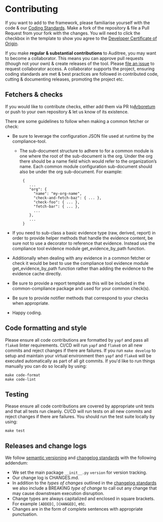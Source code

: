 # Contributing

If you want to add to the framework, please familiarise yourself with the code & our [Coding Standards][]. Make a fork of the repository & file a Pull Request from your fork with the changes. You will need to click the checkbox in the template to show you agree to the [Developer Certificate of Origin](../blob/master/DCO1.1.txt).

If you make **regular & substantial contributions** to Auditree, you may want to become a collaborator. This means you can approve pull requests (though not your own) & create releases of the tool. Please [file an issue][new collab] to request collaborator access. A collaborator supports the project, ensuring coding standards are met & best practices are followed in contributed code, cutting & documenting releases, promoting the project etc.

## Fetchers & checks

If you would like to contribute checks, either add them via PR to[Arboretum][] or push to your own repository & let us know of its existence.

There are some guidelines to follow when making a common fetcher or check:

- Be sure to leverage the configuration JSON file used at runtime by the compliance-tool.

  - The sub-document structure to adhere to for a common module is one where the root of the sub-document is the org. Under the org there should be a name field which would refer to the organization’s name. Each common module configuration sub-document should also be under the org sub-document. For example:

```
        {
           ...
           "org": {
             "name": "my-org-name",
             "check-and-fetch-baz": { ... },
             "check-foo": { ... },
             "fetch-bar": { ... },
             ...
           },
           ...
        }
```

- If you need to sub-class a basic evidence type (raw, derived, report) in order to provide helper methods that handle the evidence content, be sure not to use a decorator to reference that evidence. Instead use the compliance tool evidence module get_evidence_by_path function.

- Additionally when dealing with any evidence in a common fetcher or check it would be best to use the compliance tool evidence module get_evidence_by_path function rather than adding the evidence to the evidence cache directly.

- Be sure to provide a report template as this will be included in the common-compliance package and used for your common check(s).

- Be sure to provide notifier methods that correspond to your checks when appropriate.

- Happy coding.


## Code formatting and style

Please ensure all code contributions are formatted by `yapf` and pass all `flake8` linter requirements.
CI/CD will run `yapf` and `flake8` on all new commits and reject changes if there are failures.  If you
run `make develop` to setup and maintain your virtual environment then `yapf` and `flake8` will be executed
automatically as part of all git commits.  If you'd like to run things manually you can do so locally by using:

```shell
make code-format
make code-lint
```

## Testing

Please ensure all code contributions are covered by appropriate unit tests and that all tests run cleanly.
CI/CD will run tests on all new commits and reject changes if there are failures. You should run the test
suite locally by using:

```shell
make test
```

## Releases and change logs

We follow [semantic versioning][semver] and [changelog standards][changelog] with
the following addendum:

- We set the main package `__init__.py` `version` for version tracking.
- Our change log is CHANGES.md.
- In addition to the _types of changes_ outlined in the
[changelog standards][changelog] we also include a BREAKING _type of change_ to
call out any change that may cause downstream execution disruption.
- Change types are always capitalized and enclosed in square brackets.  For
example `[ADDED]`, `[CHANGED]`, etc.
- Changes are in the form of complete sentences with appropriate punctuation.

[semver]: https://semver.org/
[changelog]: https://keepachangelog.com/en/1.0.0/#how

[Arboretum]: https://github.com/ComplianceAsCode/auditree-arboretum
[Coding Standards]: https://github.com/ComplianceAsCode/auditree-framework/blob/master/doc/coding-standards.rst
[flake8]: https://gitlab.com/pycqa/flake8
[new collab]: https://github.com/ComplianceAsCode/auditree-framework/issues/new?template=new-collaborator.md
[yapf]: https://github.com/google/yapf
